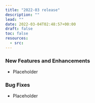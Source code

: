 ```yaml
---
title: "2022-03 release"
description: ""
lead: ""
date: 2022-03-04T02:48:57+00:00
draft: false
toc: false
resources:
  - src:
---
```


### New Features and Enhancements

- Placeholder

### Bug Fixes

- Placeholder
